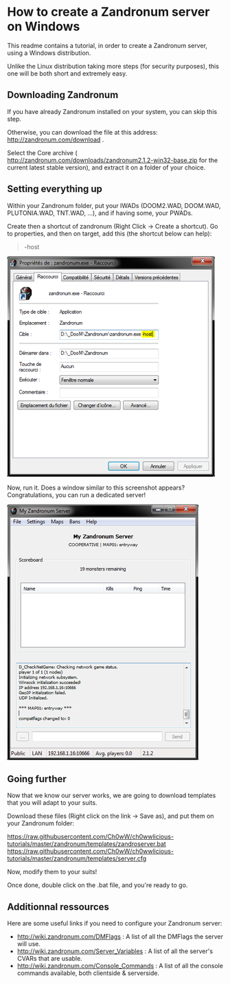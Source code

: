 # How to create a Zandronum server on Windows

This readme contains a tutorial, in order to create a Zandronum server, using a Windows distribution.

Unlike the Linux distribution taking more steps (for security purposes), this one will be both short and extremely easy.

## Downloading Zandronum

If you have already Zandronum installed on your system, you can skip this step.

Otherwise, you can download the file at this address: http://zandronum.com/download .

Select the Core archive ( http://zandronum.com/downloads/zandronum2.1.2-win32-base.zip for the current latest stable version), and extract it on a folder of your choice.

## Setting everything up

Within your Zandronum folder, put your IWADs (DOOM2.WAD, DOOM.WAD, PLUTONIA.WAD, TNT.WAD, ...), and if having some, your PWADs.

Create then a shortcut of zandronum (Right Click -> Create a shortcut). Go to properties, and then on target, add this (the shortcut below can help):

> -host

![win_properties](https://raw.githubusercontent.com/Ch0wW/ch0wwlicious-tutorials/master/zandronum/images/win_properties.PNG)

Now, run it. Does a window similar to this screenshot appears? Congratulations, you can run a dedicated server!

![win_success](https://raw.githubusercontent.com/Ch0wW/ch0wwlicious-tutorials/master/zandronum/images/win_success.PNG)

## Going further

Now that we know our server works, we are going to download templates that you will adapt to your suits.

Download these files (Right click on the link -> Save as), and put them on your Zandronum folder:

https://raw.githubusercontent.com/Ch0wW/ch0wwlicious-tutorials/master/zandronum/templates/zandroserver.bat
https://raw.githubusercontent.com/Ch0wW/ch0wwlicious-tutorials/master/zandronum/templates/server.cfg

Now, modify them to your suits!

Once done, double click on the .bat file, and you're ready to go.

## Additionnal ressources

Here are some useful links if you need to configure your Zandronum server:
- http://wiki.zandronum.com/DMFlags : A list of all the DMFlags the server will use.
- http://wiki.zandronum.com/Server_Variables : A list of all the server's CVARs that are usable.
- http://wiki.zandronum.com/Console_Commands : A list of all the console commands available, both clientside & serverside.
